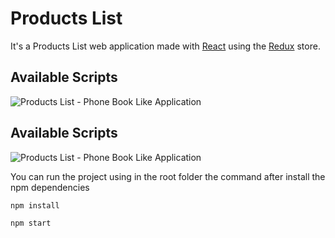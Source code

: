 # Products List
It's a Products List web application made with [React](https://github.com/facebook/react) using the [Redux](https://github.com/reactjs/redux) store.

## Available Scripts
![Products List - Phone Book Like Application](https://1drv.ms/u/s!ArB5TRPRDvaPpRl7A5y_RnsuZo05 "Products List Project")

## Available Scripts
![Products List - Phone Book Like Application](https://1drv.ms/u/s!ArB5TRPRDvaPpRrgUd7svPJg88Pj "Products List Project")

You can run the project using in the root folder the command after install the npm dependencies
```javascript
npm install

npm start
```
